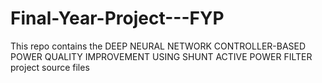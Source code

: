 # Final-Year-Project---FYP
 This repo contains the DEEP NEURAL NETWORK CONTROLLER-BASED POWER QUALITY IMPROVEMENT USING SHUNT ACTIVE POWER FILTER project source files
